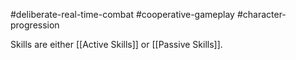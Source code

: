 #deliberate-real-time-combat #cooperative-gameplay #character-progression 

Skills are either [[Active Skills]] or [[Passive Skills]].